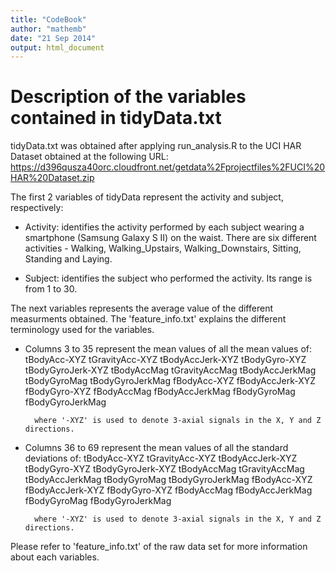 ```yaml
---
title: "CodeBook"
author: "mathemb"
date: "21 Sep 2014"
output: html_document
---
```


Description of the variables contained in tidyData.txt
======================================================

tidyData.txt was obtained after applying run_analysis.R to the UCI HAR Dataset obtained at the following URL: https://d396qusza40orc.cloudfront.net/getdata%2Fprojectfiles%2FUCI%20HAR%20Dataset.zip 

The first 2 variables of tidyData represent the activity and subject, respectively:

- Activity: identifies the activity performed by each subject wearing a smartphone (Samsung Galaxy S II) on the waist. There are six different activities - Walking, Walking_Upstairs, Walking_Downstairs, Sitting, Standing and Laying.

- Subject: identifies the subject who performed the activity. Its range is from 1 to 30.

The next variables represents the average value of the different measurments obtained. The 'feature_info.txt' explains the different terminology used for the variables. 

- Columns 3 to 35 represent the mean values of all the mean values of:
        tBodyAcc-XYZ
        tGravityAcc-XYZ
        tBodyAccJerk-XYZ
        tBodyGyro-XYZ
        tBodyGyroJerk-XYZ
        tBodyAccMag
        tGravityAccMag
        tBodyAccJerkMag
        tBodyGyroMag
        tBodyGyroJerkMag
        fBodyAcc-XYZ
        fBodyAccJerk-XYZ
        fBodyGyro-XYZ
        fBodyAccMag
        fBodyAccJerkMag
        fBodyGyroMag
        fBodyGyroJerkMag

        where '-XYZ' is used to denote 3-axial signals in the X, Y and Z directions.

- Columns 36 to 69 represent the mean values of all the standard deviations of:
        tBodyAcc-XYZ
        tGravityAcc-XYZ
        tBodyAccJerk-XYZ
        tBodyGyro-XYZ
        tBodyGyroJerk-XYZ
        tBodyAccMag
        tGravityAccMag
        tBodyAccJerkMag
        tBodyGyroMag
        tBodyGyroJerkMag
        fBodyAcc-XYZ
        fBodyAccJerk-XYZ
        fBodyGyro-XYZ
        fBodyAccMag
        fBodyAccJerkMag
        fBodyGyroMag
        fBodyGyroJerkMag

        where '-XYZ' is used to denote 3-axial signals in the X, Y and Z directions.

Please refer to 'feature_info.txt' of the raw data set for more information about each variables.

